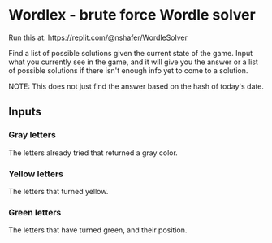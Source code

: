 # Wordlex - brute force Wordle solver

Run this at: https://replit.com/@nshafer/WordleSolver

Find a list of possible solutions given the current state of the game. Input what you currently
see in the game, and it will give you the answer or a list of possible solutions if there isn't
enough info yet to come to a solution.

NOTE: This does not just find the answer based on the hash of today's date.

## Inputs

### Gray letters

The letters already tried that returned a gray color.

### Yellow letters

The letters that turned yellow.

### Green letters

The letters that have turned green, and their position.
